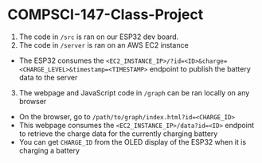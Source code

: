 # COMPSCI-147-Class-Project

1. The code in `/src` is ran on our ESP32 dev board.
2. The code in `/server` is ran on an AWS EC2 instance
  - The ESP32 consumes the `<EC2_INSTANCE_IP>/?id=<ID>&charge=<CHARGE_LEVEL>&timestamp=<TIMESTAMP>` endpoint to publish the battery data to the server
3. The webpage and JavaScript code in `/graph` can be ran locally on any browser
  - On the browser, go to `/path/to/graph/index.html?id=<CHARGE_ID>`
  - This webpage consumes the `<EC2_INSTANCE_IP>/data?id=<ID>` endpoint to retrieve the charge data for the currently charging battery
  - You can get `CHARGE_ID` from the OLED display of the ESP32 when it is charging a battery
